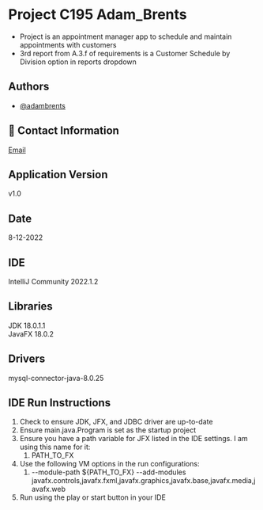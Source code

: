 
# Project C195 Adam_Brents 
- Project is an appointment manager app to schedule and maintain appointments with customers
- 3rd report from A.3.f of requirements is a Customer Schedule by Division option in reports dropdown

## Authors

- [@adambrents](https://www.github.com/adambrents)


## 🚀 Contact Information
[Email](abren53@wgu.edu)
## Application Version  
v1.0
## Date
8-12-2022
## IDE
IntelliJ Community 2022.1.2
## Libraries
JDK 18.0.1.1  
JavaFX 18.0.2
## Drivers
mysql-connector-java-8.0.25
## IDE Run Instructions
1. Check to ensure JDK, JFX, and JDBC driver are up-to-date
2. Ensure main.java.Program is set as the startup project
3. Ensure you have a path variable for JFX listed in the IDE settings. I am using this name for it:
   1. PATH_TO_FX
4. Use the following VM options in the run configurations:
   1. --module-path ${PATH_TO_FX} --add-modules javafx.controls,javafx.fxml,javafx.graphics,javafx.base,javafx.media,javafx.web
5. Run using the play or start button in your IDE

